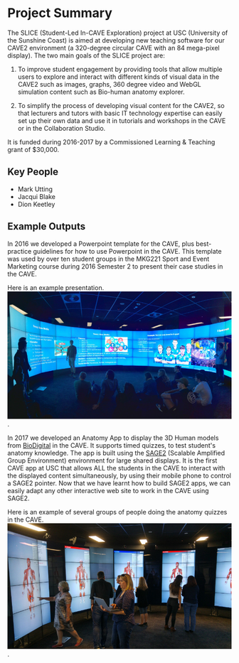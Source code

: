 # Project Summary

The SLICE (Student-Led In-CAVE Exploration) project at USC (University of the Sunshine Coast) is aimed at developing new teaching software for our CAVE2 environment (a 320-degree circular CAVE with an 84 mega-pixel display).  The two main goals of the SLICE project are:

1. To improve student engagement by providing tools that allow multiple users to explore and interact with different kinds of visual data in the CAVE2 such as images, graphs, 360 degree video and WebGL simulation content such as Bio-human anatomy explorer.

2. To simplify the process of developing visual content for the CAVE2, so that lecturers and tutors with basic IT technology expertise can easily set up their own data and use it in tutorials and workshops in the CAVE or in the Collaboration Studio.

It is funded during 2016-2017 by a Commissioned Learning & Teaching grant of $30,000.

## Key People
* Mark Utting
* Jacqui Blake
* Dion Keetley

## Example Outputs

In 2016 we developed a Powerpoint template for the CAVE, plus best-practice guidelines for how to use Powerpoint in the CAVE.  This template was used by over ten student groups in the MKG221 Sport and Event Marketing course during 2016 Semester 2 to present their case studies in the CAVE.  

Here is an example presentation.
![Student presentation in CAVE](images/20160919_172607_Pano_small.jpg).

In 2017 we developed an Anatomy App to display the 3D Human models from [BioDigital](https://biodigital.com) in the CAVE.  It supports timed quizzes, to test student's anatomy knowledge.  The app is built using the [SAGE2](http://sage2.sagecommons.org) (Scalable Amplified Group Environment) environment for large shared displays.  It is the first CAVE app at USC that allows ALL the students in the CAVE to interact with the displayed content simultaneously, by using their mobile phone to control a SAGE2 pointer.  Now that we have learnt how to build SAGE2 apps, we can easily adapt any other interactive web site to work in the CAVE using SAGE2.  

Here is an example of several groups of people doing the anatomy quizzes in the CAVE. 
![Quizzes in the CAVE](images/20170731_anatomy_app.jpg).
